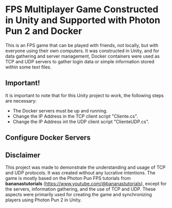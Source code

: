 # FPS Multiplayer Game Constructed in Unity and Supported with Photon Pun 2 and Docker

This is an FPS game that can be played with friends, not locally, but with everyone using their own computers. It was constructed in Unity, and for data gathering and server management, Docker containers were used as TCP and UDP servers to gather login data or simple information stored within some text files.

## Important!
It is important to note that for this Unity project to work, the following steps are necessary:
  * The Docker servers must be up and running.
  * Change the IP Address in the TCP client script "Cliente.cs".
  * Change the IP Address int the UDP client script "ClienteUDP.cs".

## Configure Docker Servers
 <!-- * **Step 1** </br>
    Here goes step 1
  * **Step 2**
    Here goes step 2 -->

## Disclaimer

This project was made to demonstrate the understanding and usage of TCP and UDP protocols. It was created without any lucrative intentions. The game is mostly based on the Photon Pun FPS tutorials from **bananastutorials** (https://www.youtube.com/@bananastutorials), except for the servers, information gathering, and the use of TCP and UDP. These aspects were primarily used for creating the game and synchronizing players using Photon Pun 2 in Unity.
